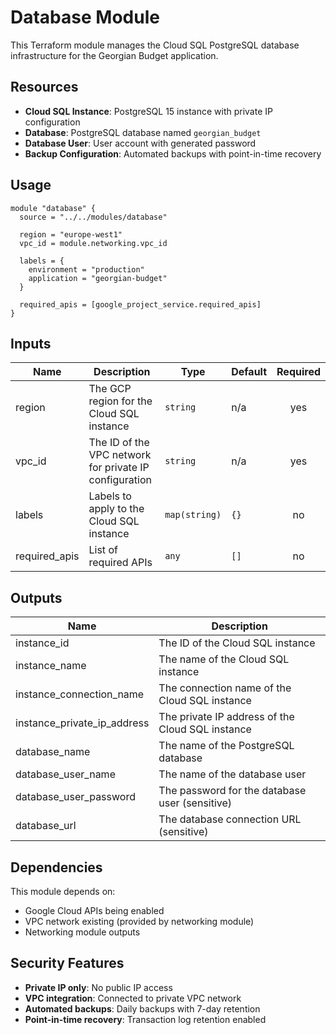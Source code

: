 # Database Module

This Terraform module manages the Cloud SQL PostgreSQL database infrastructure for the Georgian Budget application.

## Resources

- **Cloud SQL Instance**: PostgreSQL 15 instance with private IP configuration
- **Database**: PostgreSQL database named `georgian_budget`
- **Database User**: User account with generated password
- **Backup Configuration**: Automated backups with point-in-time recovery

## Usage

```hcl
module "database" {
  source = "../../modules/database"

  region = "europe-west1"
  vpc_id = module.networking.vpc_id

  labels = {
    environment = "production"
    application = "georgian-budget"
  }

  required_apis = [google_project_service.required_apis]
}
```

## Inputs

| Name | Description | Type | Default | Required |
|------|-------------|------|---------|:--------:|
| region | The GCP region for the Cloud SQL instance | `string` | n/a | yes |
| vpc_id | The ID of the VPC network for private IP configuration | `string` | n/a | yes |
| labels | Labels to apply to the Cloud SQL instance | `map(string)` | `{}` | no |
| required_apis | List of required APIs | `any` | `[]` | no |

## Outputs

| Name | Description |
|------|-------------|
| instance_id | The ID of the Cloud SQL instance |
| instance_name | The name of the Cloud SQL instance |
| instance_connection_name | The connection name of the Cloud SQL instance |
| instance_private_ip_address | The private IP address of the Cloud SQL instance |
| database_name | The name of the PostgreSQL database |
| database_user_name | The name of the database user |
| database_user_password | The password for the database user (sensitive) |
| database_url | The database connection URL (sensitive) |

## Dependencies

This module depends on:
- Google Cloud APIs being enabled
- VPC network existing (provided by networking module)
- Networking module outputs

## Security Features

- **Private IP only**: No public IP access
- **VPC integration**: Connected to private VPC network
- **Automated backups**: Daily backups with 7-day retention
- **Point-in-time recovery**: Transaction log retention enabled
